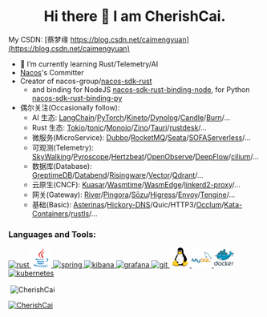 <h1 align="center">Hi there 👋 I am CherishCai. </h1>

My CSDN: [蔡梦缘 https://blog.csdn.net/caimengyuan](https://blog.csdn.net/caimengyuan)

- 🌱 I’m currently learning Rust/Telemetry/AI
- [Nacos]'s Committer
- Creator of nacos-group/[nacos-sdk-rust]
  - and binding for NodeJS [nacos-sdk-rust-binding-node], for Python [nacos-sdk-rust-binding-py]
- 偶尔关注(Occasionally follow):
  - AI 生态: [LangChain]/[PyTorch]/[Kineto]/[Dynolog]/[Candle]/[Burn]/...
  - Rust 生态: [Tokio]/[tonic]/[Monoio]/[Zino]/[Tauri]/[rustdesk]/...
  - 微服务(MicroService): [Dubbo]/[RocketMQ]/[Seata]/[SOFAServerless]/...
  - 可观测(Telemetry): [SkyWalking]/[Pyroscope]/[Hertzbeat]/[OpenObserve]/[DeepFlow]/[cilium]/...
  - 数据库(Database): [GreptimeDB]/[Databend]/[Risingware]/[Vector]/[Qdrant]/...
  - 云原生(CNCF): [Kuasar]/[Wasmtime]/[WasmEdge]/[linkerd2-proxy]/...
  - 网关(Gateway): [River]/[Pingora]/[Sōzu]/[Higress]/[Envoy]/[Tengine]/...
  - 基础(Basic): [Asterinas]/[Hickory-DNS]/Quic/HTTP3/[Occlum]/[Kata-Containers]/[rustls]/...

<h3 align="left">Languages and Tools:</h3>
<p align="left">
  <a href="https://www.rust-lang.org" target="_blank"> <img src="https://www.rust-lang.org/static/images/rust-logo-blk.svg" alt="rust" width="44" height="44"/> </a>
  <a href="https://www.java.com" target="_blank"> <img src="https://raw.githubusercontent.com/devicons/devicon/master/icons/java/java-original.svg" alt="java" width="40" height="40"/> </a>
  <a href="https://spring.io/" target="_blank"> <img src="https://www.vectorlogo.zone/logos/springio/springio-icon.svg" alt="spring" width="40" height="40"/> </a> 
  <a href="https://www.elastic.co/kibana" target="_blank"> <img src="https://www.vectorlogo.zone/logos/elasticco_kibana/elasticco_kibana-icon.svg" alt="kibana" width="40" height="40"/> </a>
  <a href="https://grafana.com" target="_blank"> <img src="https://www.vectorlogo.zone/logos/grafana/grafana-icon.svg" alt="grafana" width="40" height="40"/> </a>
  <a href="https://git-scm.com/" target="_blank"> <img src="https://www.vectorlogo.zone/logos/git-scm/git-scm-icon.svg" alt="git" width="40" height="40"/> </a>
  <a href="https://www.linux.org/" target="_blank"> <img src="https://raw.githubusercontent.com/devicons/devicon/master/icons/linux/linux-original.svg" alt="linux" width="40" height="40"/> </a>
  <a href="https://www.mysql.com/" target="_blank"> <img src="https://raw.githubusercontent.com/devicons/devicon/master/icons/mysql/mysql-original-wordmark.svg" alt="mysql" width="40" height="40"/> </a>
  <a href="https://www.docker.com/" target="_blank"> <img src="https://raw.githubusercontent.com/devicons/devicon/master/icons/docker/docker-original-wordmark.svg" alt="docker" width="40" height="40"/> </a>
  <a href="https://kubernetes.io" target="_blank"> <img src="https://www.vectorlogo.zone/logos/kubernetes/kubernetes-icon.svg" alt="kubernetes" width="40" height="40"/> </a>
</p>

<p>&nbsp;<img align="center" src="https://github-readme-stats.vercel.app/api?username=CherishCai&show_icons=true&theme=radical&cache_seconds=1800&locale=en" alt="CherishCai" /></p>

<p align="left"> <a href="https://github.com/ryo-ma/github-profile-trophy"><img src="https://github-profile-trophy.vercel.app/?username=CherishCai&column=-1" alt="CherishCai" /></a> </p>

[LangChain]: https://github.com/langchain-ai/langchain
[PyTorch]: https://github.com/pytorch/pytorch
[Kineto]: https://github.com/pytorch/kineto
[Dynolog]: https://github.com/facebookincubator/dynolog
[Candle]: http://github.com/huggingface/candle
[Burn]: https://github.com/tracel-ai/burn

[Tokio]: https://github.com/tokio-rs/tokio
[tonic]: https://github.com/hyperium/tonic
[Monoio]: https://github.com/bytedance/monoio
[Zino]: https://github.com/zino-rs/zino
[Tauri]: https://github.com/tauri-apps/tauri
[rustdesk]: https://github.com/rustdesk/rustdesk

[nacos-sdk-rust]: https://github.com/nacos-group/nacos-sdk-rust
[nacos-sdk-rust-binding-node]: https://github.com/opc-source/nacos-sdk-rust-binding-node
[nacos-sdk-rust-binding-py]: https://github.com/opc-source/nacos-sdk-rust-binding-py
[Nacos]: https://github.com/alibaba/nacos
[Dubbo]: https://github.com/apache/dubbo
[RocketMQ]: https://github.com/apache/rocketmq
[Seata]: https://github.com/apache/incubator-seata
[SOFAServerless]: https://github.com/sofastack/sofa-serverless

[SkyWalking]: https://github.com/apache/skywalking
[Pyroscope]: https://github.com/grafana/pyroscope
[Hertzbeat]: https://github.com/dromara/hertzbeat
[OpenObserve]: https://github.com/openobserve/openobserve
[DeepFlow]: https://github.com/deepflowio/deepflow
[cilium]: https://github.com/cilium/cilium

[Databend]: https://github.com/datafuselabs/databend
[GreptimeDB]: https://github.com/GreptimeTeam/greptimedb
[Risingware]: https://github.com/risingwavelabs/risingwave
[Vector]: https://github.com/vectordotdev/vector
[Qdrant]: https://github.com/qdrant/qdrant

[Kuasar]: https://github.com/kuasar-io/kuasar
[Wasmtime]: https://github.com/bytecodealliance/wasmtime
[WasmEdge]: https://github.com/WasmEdge/WasmEdge
[linkerd2-proxy]: https://github.com/linkerd/linkerd2-proxy

[River]: https://github.com/memorysafety/river
[Pingora]: http://github.com/cloudflare/pingora
[Sōzu]: https://github.com/sozu-proxy/sozu
[Higress]: https://github.com/alibaba/higress
[Envoy]: https://github.com/envoyproxy/envoy
[Tengine]: https://github.com/alibaba/tengine

[Asterinas]: https://github.com/asterinas/asterinas
[Hickory-DNS]: https://github.com/hickory-dns
[Occlum]: https://github.com/occlum
[Kata-Containers]: https://github.com/kata-containers
[rustls]: https://github.com/rustls

<!--
**CherishCai/CherishCai** is a ✨ _special_ ✨ repository because its `README.md` (this file) appears on your GitHub profile.

Here are some ideas to get you started:

- 🔭 I’m currently working on ...
- 🌱 I’m currently learning ...
- 👯 I’m looking to collaborate on ...
- 🤔 I’m looking for help with ...
- 💬 Ask me about ...
- 📫 How to reach me: ...
- 😄 Pronouns: ...
- ⚡ Fun fact: ...
-->

<!--
Resources to write README
=========================
Resources to help you to write good README.

# References

* How To Create A GitHub Profile README: https://dev.to/m0nica/how-to-create-a-github-profile-readme-1paj
* Awesome README: https://github.com/matiassingers/awesome-readme
* Markdown Cheatsheet: https://guides.github.com/pdfs/markdown-cheatsheet-online.pdf
* Monica Powell github: https://github.com/M0nica
* Unicode full emoji list: https://unicode.org/emoji/charts/full-emoji-list.html
* Unsplash: The internet’s source of freely-usable images https://unsplash.com/
-->
